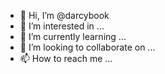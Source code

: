 - 👋 Hi, I’m @darcybook
- 👀 I’m interested in ...
- 🌱 I’m currently learning ...
- 💞️ I’m looking to collaborate on ...
- 📫 How to reach me ...

<!---
darcybook/darcybook is a ✨ special ✨ repository because its `README.md` (this file) appears on your GitHub profile.
You can click the Preview link to take a look at your changes.
--->
